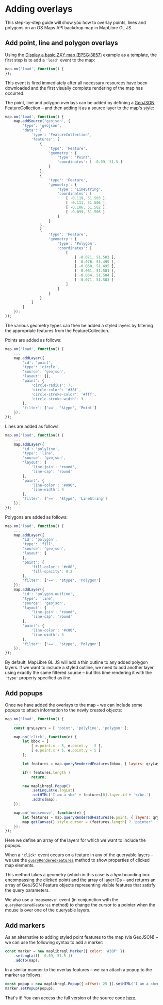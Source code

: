 # Adding overlays

This step-by-step guide will show you how to overlay points, lines and polygons on an OS Maps API backdrop map in MapLibre GL JS.

## Add point, line and polygon overlays

Using the [Display a basic ZXY map (EPSG:3857)](https://labs.os.uk/public/os-data-hub-examples/os-maps-api/zxy-3857-basic-map#maplibre-gl-js) example as a template, the first step is to add a `'load'` event to the map:

```js
map.on('load', function() {
});
```

This event is fired immediately after all necessary resources have been downloaded and the first visually complete rendering of the map has occurred.

The point, line and polygon overlays can be added by defining a [GeoJSON](https://geojson.org/) FeatureCollection &ndash; and then adding it as a source layer to the map's style:

```js
map.on('load', function() {
    map.addSource('geojson', {
        'type': 'geojson',
        'data': {
            'type': 'FeatureCollection',
            'features': [
                {
                    'type': 'Feature',
                    'geometry': {
                        'type': 'Point',
                        'coordinates': [ -0.09, 51.5 ]
                    }
                },
                {
                    'type': 'Feature',
                    'geometry': {
                        'type': 'LineString',
                        'coordinates': [
                            [ -0.119, 51.503 ],
                            [ -0.111, 51.506 ],
                            [ -0.106, 51.502 ],
                            [ -0.099, 51.506 ]
                        ]
                    }
                },
                {
                    'type': 'Feature',
                    'geometry': {
                        'type': 'Polygon',
                        'coordinates': [
                            [
                                [ -0.071, 51.503 ],
                                [ -0.076, 51.499 ],
                                [ -0.068, 51.495 ],
                                [ -0.061, 51.501 ],
                                [ -0.064, 51.504 ],
                                [ -0.071, 51.503 ]
                            ]
                        ]
                    }
                }
            ]
        }
    });
});
```

The various geometry types can then be added a styled layers by filtering the appropriate features from the FeatureCollection.

Points are added as follows:

```js
map.on('load', function() {
    ...
    map.addLayer({
        'id': 'point',
        'type': 'circle',
        'source': 'geojson',
        'layout': {},
        'paint': {
            'circle-radius': 7,
            'circle-color': '#38f',
            'circle-stroke-color': '#fff',
            'circle-stroke-width': 3
        },
        'filter': ['==', '$type', 'Point']
    });
});
```

Lines are added as follows:

```js
map.on('load', function() {
    ...
    map.addLayer({
        'id': 'polyline',
        'type': 'line',
        'source': 'geojson',
        'layout': {
            'line-join': 'round',
            'line-cap': 'round'
        },
        'paint': {
            'line-color': '#090',
            'line-width': 4
        },
        'filter': ['==', '$type', 'LineString']
    });
});
```

Polygons are added as follows:

```js
map.on('load', function() {
    ...
    map.addLayer({
        'id': 'polygon',
        'type': 'fill',
        'source': 'geojson',
        'layout': {
        },
        'paint': {
            'fill-color': '#c00',
            'fill-opacity': 0.2
        },
        'filter': ['==', '$type', 'Polygon']
    });
    map.addLayer({
        'id': 'polygon-outline',
        'type': 'line',
        'source': 'geojson',
        'layout': {
            'line-join': 'round',
            'line-cap': 'round'
        },
        'paint': {
            'line-color': '#c00',
            'line-width': 3
        },
        'filter': ['==', '$type', 'Polygon']
    });
});
```

By default, MapLibre GL JS will add a thin outline to any added polygon layers. If we want to include a styled outline, we need to add another layer using exactly the same filtered source &ndash; but this time rendering it with the `'type'` property specified as *line*.

## Add popups

Once we have added the overlays to the map &ndash; we can include some popups to attach information to the newly created objects:

```js
map.on('load', function() {
    ...
    const qryLayers = [ 'point', 'polyline', 'polygon' ];

    map.on('click', function(e) {
        let bbox = [
            [ e.point.x - 5, e.point.y - 5 ],
            [ e.point.x + 5, e.point.y + 5 ]
        ];

        let features = map.queryRenderedFeatures(bbox, { layers: qryLayers });

        if(! features.length )
            return;

        new maplibregl.Popup()
            .setLngLat(e.lngLat)
            .setHTML('I am a <b>' + features[0].layer.id + '</b>.')
            .addTo(map);
    });

    map.on('mousemove', function(e) {
        let features = map.queryRenderedFeatures(e.point, { layers: qryLayers });
        map.getCanvas().style.cursor = (features.length) ? 'pointer' : '';
    });
});
```

Here we define an array of the layers for which we want to include the popups.

When a `'click'` event occurs on a feature in any of the queryable layers &ndash; we use the  [`queryRenderedFeatures`](https://docs.mapbox.com/mapbox-gl-js/api/#map#queryrenderedfeatures) method to show properties of clicked map elements.

This method takes a geometry (which in this case is a *5px* bounding box encompassing the clicked point) and the array of layer IDs &ndash; and returns an array of GeoJSON Feature objects representing visible features that satisfy the query parameters.

We also use a `'mousemove'` event (in conjunction with the `queryRenderedFeatures` method) to change the cursor to a pointer when the mouse is over one of the queryable layers.

## Add markers

As an alternative to adding styled point features to the map (via GeoJSON) &ndash; we can use the following syntax to add a marker:

```js
const marker = new maplibregl.Marker({ color: '#38f' })
    .setLngLat([ -0.09, 51.5 ])
    .addTo(map);
```

In a similar manner to the overlay features &ndash; we can attach a popup to the marker as follows:

```js
const popup = new maplibregl.Popup({ offset: 25 }).setHTML('I am a <b>marker</b>.');
marker.setPopup(popup);
```

That's it! You can access the full version of the source code [here](https://labs.os.uk/public/os-data-hub-tutorials/code-playground/#quick-start-adding-overlays-maplibre-gl-js).
